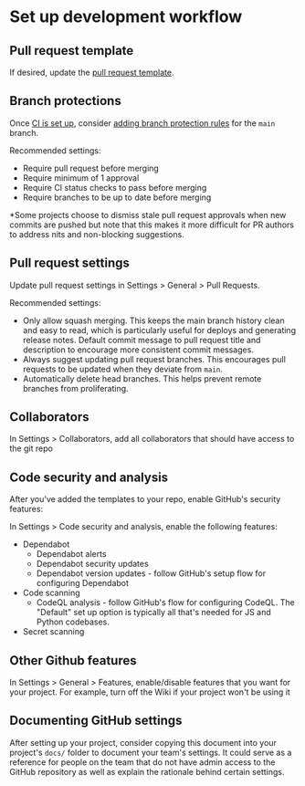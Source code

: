 # Set up development workflow

## Pull request template

If desired, update the [pull request template](../.github/pull_request_template.md).

## Branch protections

Once [CI is set up](./set-up-ci.md), consider [adding branch protection rules](https://docs.github.com/en/repositories/configuring-branches-and-merges-in-your-repository/defining-the-mergeability-of-pull-requests/managing-a-branch-protection-rule) for the `main` branch.

Recommended settings:

- Require pull request before merging
- Require minimum of 1 approval
- Require CI status checks to pass before merging
- Require branches to be up to date before merging

\*Some projects choose to dismiss stale pull request approvals when new commits are pushed but note that this makes it more difficult for PR authors to address nits and non-blocking suggestions.

## Pull request settings

Update pull request settings in Settings > General > Pull Requests.

Recommended settings:

- Only allow squash merging. This keeps the main branch history clean and easy to read, which is particularly useful for deploys and generating release notes. Default commit message to pull request title and description to encourage more consistent commit messages.
- Always suggest updating pull request branches. This encourages pull requests to be updated when they deviate from `main`.
- Automatically delete head branches. This helps prevent remote branches from proliferating.

## Collaborators

In Settings > Collaborators, add all collaborators that should have access to the git repo

## Code security and analysis

After you've added the templates to your repo, enable GitHub's security features:

In Settings > Code security and analysis, enable the following features:

- Dependabot
  - Dependabot alerts
  - Dependabot security updates
  - Dependabot version updates - follow GitHub's setup flow for configuring Dependabot
- Code scanning
  - CodeQL analysis - follow GitHub's flow for configuring CodeQL. The "Default" set up option is typically all that's needed for JS and Python codebases.
- Secret scanning

## Other Github features

In Settings > General > Features, enable/disable features that you want for your project. For example, turn off the Wiki if your project won't be using it

## Documenting GitHub settings

After setting up your project, consider copying this document into your project's `docs/` folder to document your team's settings. It could serve as a reference for people on the team that do not have admin access to the GitHub repository as well as explain the rationale behind certain settings.
